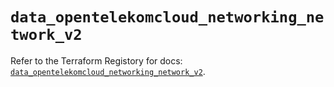 # `data_opentelekomcloud_networking_network_v2`

Refer to the Terraform Registory for docs: [`data_opentelekomcloud_networking_network_v2`](https://www.terraform.io/docs/providers/opentelekomcloud/d/networking_network_v2).
